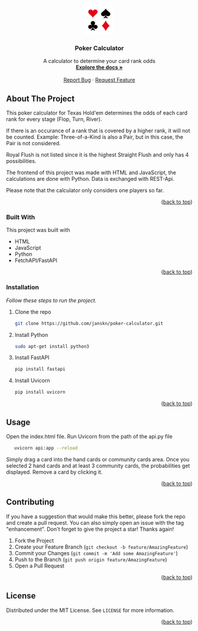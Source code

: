 <a name="readme-top"></a>

<!-- PROJECT LOGO -->
<br />
<div align="center">
  <a href="https://github.com/janskn/poker-calculator">
    <img src="src/frontend/images/logo.jpg" alt="Logo" width="80" height="80">
  </a>

  <h3 align="center">Poker Calculator</h3>

  <p align="center">
    A calculator to determine your card rank odds
    <br />
    <a href="https://github.com/janskn/poker-calculator"><strong>Explore the docs »</strong></a>
    <br />
    <br />
    <a href="https://github.com/janskn/poker-calculator/issues">Report Bug</a>
    ·
    <a href="https://github.com/janskn/poker-calculator/issues">Request Feature</a>
  </p>
</div>



<!-- ABOUT THE PROJECT -->
## About The Project

This poker calculator for Texas Hold'em determines the odds of each card rank for every stage (Flop, Turn, River).

If there is an occurance of a rank that is covered by a higher rank, it will not be counted. 
Example: Three-of-a-Kind is also a Pair, but in this case, the Pair is not considered.  

Royal Flush is not listed since it is the highest Straight Flush and only has 4 possibilities.

The frontend of this project was made with HTML and JavaScript, the calculations are done with Python. Data is exchanged with REST-Api.

Please note that the calculator only considers one players so far.

<p align="right">(<a href="#readme-top">back to top</a>)</p>



### Built With

This project was built with

* HTML
* JavaScript
* Python
* FetchAPI/FastAPI

<p align="right">(<a href="#readme-top">back to top</a>)</p>



### Installation

_Follow these steps to run the project._

1. Clone the repo
   ```sh
   git clone https://github.com/janskn/poker-calculator.git
   ```
2. Install Python
   ```sh
   sudo apt-get install python3
   ```
3. Install FastAPI
   ```sh
   pip install fastapi
   ```
4. Install Uvicorn
   ```sh
   pip install uvicorn
   ```

<p align="right">(<a href="#readme-top">back to top</a>)</p>



<!-- USAGE EXAMPLES -->
## Usage

Open the index.html file.
Run Uvicorn from the path of the api.py file
```sh
   uvicorn api:app --reload
```

Simply drag a card into the hand cards or community cards area. 
Once you selected 2 hand cards and at least 3 community cards, the probabilities get displayed.
Remove a card by clicking it.

<p align="right">(<a href="#readme-top">back to top</a>)</p>



<!-- CONTRIBUTING -->
## Contributing

If you have a suggestion that would make this better, please fork the repo and create a pull request. You can also simply open an issue with the tag "enhancement".
Don't forget to give the project a star! Thanks again!

1. Fork the Project
2. Create your Feature Branch (`git checkout -b feature/AmazingFeature`)
3. Commit your Changes (`git commit -m 'Add some AmazingFeature'`)
4. Push to the Branch (`git push origin feature/AmazingFeature`)
5. Open a Pull Request

<p align="right">(<a href="#readme-top">back to top</a>)</p>



<!-- LICENSE -->
## License

Distributed under the MIT License. See `LICENSE` for more information.

<p align="right">(<a href="#readme-top">back to top</a>)</p>

